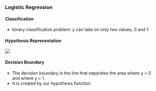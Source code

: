 ### Logistic Regression
#### Classification
- binary classification problem: y can take on only two values, 0 and 1. 
####  Hypothesis Representation
![](http://www.clipular.com/c/6519420483796992.png?k=Dj2zm0uNWQAUcUuQnqTzdRJck6U)
#### Decision Boundary
- The decision boundary is the line that separates the area where y = 0 and where y = 1. 
- It is created by our hypothesis function.
